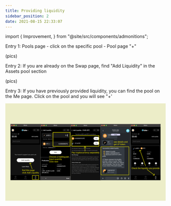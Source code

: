 ```yaml
---
title: Providing liquidity
sidebar_position: 2
date: 2021-08-15 22:33:07
---
```


import {
  Improvement,
} from "@site/src/components/admonitions";

<Improvement />

Entry 1: Pools page - click on the specific pool - Pool page "+"

(pics)

Entry 2: If you are already on the Swap page, find "Add Liquidity" in the Assets pool section

(pics)

Entry 3: If you have previously provided liquidity, you can find the pool on the Me page. Click on the pool and you will see "+'

![](../assets/providing-liquidity-p3.png)


